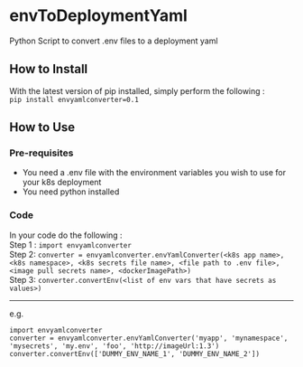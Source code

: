 # envToDeploymentYaml
Python Script to convert .env files to a deployment yaml

## How to Install

With the latest version of pip installed, simply perform the following : <br>
`pip install envyamlconverter=0.1 `

## How to Use 

### Pre-requisites
<ul>
  <li>You need a .env file with the environment variables you wish to use for your k8s deployment</li>
  <li>You need python installed</li>
</ul>

### Code
In your code do the following : <br>
Step 1 : `import envyamlconverter` <br>
Step 2: `converter = envyamlconverter.envYamlConverter(<k8s app name>, <k8s namespace>, <k8s secrets file name>, <file path to .env file>, <image pull secrets name>, <dockerImagePath>)` <br>
Step 3: `converter.convertEnv(<list of env vars that have secrets as values>)` <br>
<hr>
 e.g. <br>

`import envyamlconverter`<br>
`converter = envyamlconverter.envYamlConverter('myapp', 'mynamespace', 'mysecrets', 'my.env', 'foo', 'http://imageUrl:1.3')`<br>
`converter.convertEnv(['DUMMY_ENV_NAME_1', 'DUMMY_ENV_NAME_2'])`<br>
